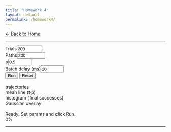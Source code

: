 ```yaml
---
title: "Homework 4"
layout: default
permalink: /homework4/
---
```


[← Back to Home](/)

---

<html lang="en">
<head>
  <meta charset="utf-8" />
  <title>Bernoulli</title>
  <meta name="viewport" content="width=device-width,initial-scale=1" />
</head>
<body>
  <div class="bernoulli-container wrap">
    <div class="controls">
      <div class="ctrl"><label for="N">Trials</label><input id="N" type="number" min="1" max="40000" value="200"></div>
      <div class="ctrl"><label for="paths">Paths</label><input id="paths" type="number" min="1" max="100000" value="200"></div>
      <div class="ctrl"><label for="p">p</label><input id="p" type="number" min="0" max="1" step="0.01" value="0.5"></div>
      <div class="ctrl"><label for="delay">Batch delay (ms)</label><input id="delay" type="number" min="0" max="2000" value="20"></div>
    </div>
    <div class="buttons">
      <button id="go">Run</button>
      <button class="danger" id="wipe">Reset</button>
    </div>
    <br>
    <div id="stage" class="board"></div>
    <div class="legend">
      <div><span class="sw" style="background:var(--line)"></span> trajectories</div>
      <div><span class="sw" style="background:var(--mean)"></span> mean line (t·p)</div>
      <div><span class="sw" style="background:var(--hist)"></span> histogram (final successes)</div>
      <div><span class="sw" style="background:var(--gauss)"></span> Gaussian overlay</div>
    </div>
    <br>
    <div id="note" class="meta">Ready. Set params and click Run.</div>
    <!-- Progress bar -->
    <div id="progress" class="progress" aria-live="polite" aria-hidden="true">
      <div class="progress__track">
        <div class="progress__bar" style="width:0%"></div>
      </div>
      <div class="progress__label">0%</div>
    </div>
  </div>

<script>
    
/* Bernoulli Trajectories */

const ui = {
  N: document.getElementById('N'),
  P: document.getElementById('p'),
  K: document.getElementById('paths'),
  delay: document.getElementById('delay'),
  go: document.getElementById('go'),
  wipe: document.getElementById('wipe'),
  stage: document.getElementById('stage'),
  note: document.getElementById('note'),
  progress: document.getElementById('progress'),
  progressBar: document.querySelector('#progress .progress__bar'),
  progressLabel: document.querySelector('#progress .progress__label')
};

// ---------- Canvas setup ----------
let canvas, ctx, dims;
function ensureCanvas(){
  if (!canvas){
    canvas = document.createElement('canvas');
    ui.stage.innerHTML = '';
    ui.stage.appendChild(canvas);
    ctx = canvas.getContext('2d', { alpha:true, desynchronized:true });
    window.addEventListener('resize', onResize);
  }
}
function onResize(){
  resizeCanvas();
  drawFrame(int(ui.N.value, 200), dims);
}
function resizeCanvas(){
  const dpr = Math.max(1, Math.floor(window.devicePixelRatio || 1));
  const cssW = ui.stage.clientWidth || 900;
  const cssH = ui.stage.clientHeight || 460;
  canvas.width = Math.floor(cssW * dpr);
  canvas.height = Math.floor(cssH * dpr);
  canvas.style.width = cssW + 'px';
  canvas.style.height = cssH + 'px';
  ctx.setTransform(dpr,0,0,dpr,0,0);
  dims = makeDims(cssW, cssH);
}

// ---------- geometry & style ----------
function makeDims(W,H){
  const M = {l:78, r:44, t:28, b:58};
  return {W,H,M,plotW: W - M.l - M.r, plotH: H - M.t - M.b};
}
const colors = {
  grid: getCssVar('--stroke'),
  axes: '#FFFFFF',
  txt: '#FFFFFF',
  line: getCssVar('--line'),
  lineFaint: hexWithAlpha(getCssVar('--line'), 0.14),
  mean: getCssVar('--mean'),
  hist: getCssVar('--hist'),
  gauss: getCssVar('--gauss')
};
function getCssVar(name){
  const v = getComputedStyle(document.documentElement).getPropertyValue(name).trim();
  return v || '#ffffff';
}
function hexWithAlpha(hex, alpha){
  const m = /^#([0-9a-f]{6})$/i.exec(hex);
  if (!m){ return `rgba(255,255,255,${alpha})`; }
  const r = parseInt(hex.slice(1,3),16);
  const g = parseInt(hex.slice(3,5),16);
  const b = parseInt(hex.slice(5,7),16);
  return `rgba(${r},${g},${b},${alpha})`;
}

// ---------- mappers ----------
function makeMaps(N,maxY,d){
  const {M,plotW,plotH} = d;
  const xmap = t => M.l + plotW * (t / N);
  const ymap = y => M.t + plotH * (1 - y / maxY);
  return {xmap, ymap, baseY: M.t + plotH, M, plotW, plotH};
}

// ---------- primitives ----------
function line(x1,y1,x2,y2, color, width=1){
  ctx.beginPath();
  ctx.moveTo(x1,y1); ctx.lineTo(x2,y2);
  ctx.lineWidth = width; ctx.strokeStyle = color; ctx.lineCap = 'round'; ctx.stroke();
}
function polyline(points, color, width=1, alpha=1){
  ctx.save(); ctx.globalAlpha = alpha; ctx.beginPath();
  ctx.moveTo(points[0][0], points[0][1]);
  for (let i=1;i<points.length;i++) ctx.lineTo(points[i][0], points[i][1]);
  ctx.lineWidth = width; ctx.strokeStyle = color; ctx.lineJoin = 'round'; ctx.lineCap = 'round'; ctx.stroke(); ctx.restore();
}
function text(x,y, str, color, size=12, align='start'){
  ctx.fillStyle = color; ctx.font = `${size}px ui-sans-serif, system-ui, -apple-system, "Segoe UI", Roboto`;
  ctx.textAlign = align; ctx.textBaseline = 'alphabetic'; ctx.fillText(str, x, y);
}

// ---------- frame ----------
function drawFrame(N, d){
  const {M,W,H,plotH,plotW} = d;
  ctx.clearRect(0,0,W,H);

  // grid
  for (let i=0;i<=5;i++){
    const y = M.t + plotH * (i/5);
    line(M.l,y, W-M.r,y, colors.grid, 1);
  }
  // axes
  line(M.l, M.t, M.l, H-M.b, colors.axes, 1.2);
  line(M.l, H-M.b, W-M.r, H-M.b, colors.axes, 1.2);

  // axis labels (adjusted to avoid overlap)
  // x-label centered and pushed further down
  const xMid = M.l + plotW/2;
  text(xMid, H - M.b + 36, 'tries →', colors.txt, 13, 'center');

  // y-label vertical, left of tick numbers
  ctx.save();
  ctx.translate(M.l - 58, M.t + plotH/2);
  ctx.rotate(-Math.PI/2);
  text(0, 0, 'successes →', colors.txt, 13, 'center');
  ctx.restore();

  // y ticks & numbers
  for (let i=0;i<=5;i++){
    const val = Math.round(N * (1 - i/5));
    const y = M.t + plotH * (i/5);
    text(M.l - 34, y + 4, String(val), colors.txt, 12, 'end');
  }
  // x ticks & numbers
  const xs = [0, Math.floor(N/4), Math.floor(N/2), Math.floor(3*N/4), N];
  for (const v of xs){
    const xx = M.l + plotW * (v / N);
    text(xx, H - M.b + 20, String(v), colors.txt, 12, 'center');
  }
}

// ---------- simulation ----------
const rndBern = p => (Math.random() < p ? 1 : 0);
const gaussPdf = (x, m, s) => { if (!isFinite(s) || s === 0) return 0; const z = (x - m) / s; return Math.exp(-0.5*z*z) / (Math.sqrt(2*Math.PI)*s); };

function simulateAndDrawOnePath(N, p, maps){
  const {xmap, ymap} = maps;
  let acc = 0;
  ctx.beginPath();
  ctx.moveTo(xmap(0), ymap(0));
  for (let t=1;t<=N;t++){
    acc += rndBern(p);
    ctx.lineTo(xmap(t), ymap(acc));
  }
  ctx.lineWidth = 1.2;
  ctx.strokeStyle = colors.line;
  ctx.globalAlpha = 0.14;
  ctx.lineJoin = 'round';
  ctx.lineCap = 'round';
  ctx.stroke();
  ctx.globalAlpha = 1;
  return acc;
}

// ---- progress helpers ----
function showProgress(show){
  if (!ui.progress) return;
  ui.progress.style.display = show ? 'flex' : 'none';
  ui.progress.setAttribute('aria-hidden', show ? 'false' : 'true');
}
function setProgress(frac){
  if (!ui.progressBar || !ui.progressLabel) return;
  const clamped = Math.max(0, Math.min(1, frac || 0));
  const pct = Math.round(clamped * 100);
  ui.progressBar.style.width = pct + '%';
  ui.progressLabel.textContent = pct + '%';
}

// ---- cancellation token to interrupt run() on Reset ----
let runToken = 0;

// ---------- run (always animated) ----------
async function run(){
  ensureCanvas();
  resizeCanvas();

  const N = clamp(int(ui.N.value,200), 1, 40000);
  const PATHS = clamp(int(ui.K.value,200), 1, 100000);
  const p = clamp(num(ui.P.value, .5), 0, 1);
  const lag = Math.max(0, int(ui.delay.value, 20));

  const d = dims;
  const maps = makeMaps(N, N, d);

  const myToken = ++runToken;

  // draw frame and mean line
  drawFrame(N, d);
  {
    const pts = [];
    for (let t=0;t<=N;t++) pts.push([maps.xmap(t), maps.ymap(t*p)]);
    polyline(pts, colors.mean, 2, 1);
  }

  // progress
  showProgress(true); setProgress(0);
  const bins = new Uint32Array(N+1);
  ui.note.textContent = 'Simulating...';

  // disable inputs during run
  setButtonsDisabled(true);

  try{
    // animated loop only
    let done = 0;
    const batch = 5;
    const pause = Math.max(10, lag);
    while (done < PATHS){
      if (myToken !== runToken) throw new Error('cancelled');
      const until = Math.min(done + batch, PATHS);
      for (let i=done; i<until; i++){
        const fin = simulateAndDrawOnePath(N, p, maps);
        bins[fin]++;
      }
      done = until;
      ui.note.textContent = `Simulated ${done}/${PATHS} paths...`;
      setProgress(done / PATHS);
      await sleep(pause);
    }

    if (myToken !== runToken) throw new Error('cancelled');

    // histogram + gaussian
    drawHistogramAndGaussian(bins, PATHS, N, p, maps, d);

    // stats
    const total = bins.reduce((a,b)=>a+b,0);
    let mean = 0; for (let k=0;k<=N;k++) mean += k * bins[k]; mean /= (total || 1);
    const mu = N * p, sigma = Math.sqrt(N * p * (1-p));
    ui.note.textContent = `Paths: ${PATHS} · N: ${N} · p=${p.toFixed(2)} — empirical mean(Y_N)=${mean.toFixed(3)}; theory: μ=${mu.toFixed(3)}, σ=${sigma.toFixed(3)}.`;
    setProgress(1);
  } catch(e){
    if (!(e && e.message === 'cancelled')){
      console.error(e);
      ui.note.textContent = 'Error during simulation.';
    }
  } finally{
    showProgress(false);
    setButtonsDisabled(false);
  }
}

function drawHistogramAndGaussian(bins, PATHS, N, p, maps, d){
  const {xmap, baseY, plotW, plotH} = maps;

  const histMaxPx = plotH * 0.35;
  let maxBin = 0; for (let k=0;k<=N;k++) if (bins[k] > maxBin) maxBin = bins[k];
  const countToPx = maxBin ? (histMaxPx / maxBin) : 0;

  const binW = Math.max(2, plotW / (N+1));
  ctx.save();
  ctx.fillStyle = colors.hist;
  for (let k=0;k<=N;k++){
    const c = bins[k]; if (!c) continue;
    const cx = xmap(k), hpx = c * countToPx, yTop = baseY - hpx;
    ctx.fillRect(cx - binW*0.42, yTop, binW*0.84, hpx);
  }

  const mu = N * p, sigma = Math.sqrt(N * p * (1-p));
  ctx.beginPath(); let started = false;
  for (let k=0;k<=N;k++){
    const expected = gaussPdf(k, mu, sigma) * PATHS;
    const hpx = expected * countToPx;
    const y = baseY - hpx, x = xmap(k);
    if (!started){ ctx.moveTo(x,y); started = true; } else ctx.lineTo(x,y);
  }
  ctx.lineWidth = 2.4; ctx.strokeStyle = colors.gauss; ctx.stroke();
  ctx.restore();
}

// ---------- helpers ----------
function int(v,def){ const n = parseInt(v,10); return Number.isFinite(n)?n:def; }
function num(v,def){ const n = parseFloat(v); return Number.isFinite(n)?n:def; }
function clamp(x, a, b){ return Math.max(a, Math.min(b, x)); }
function sleep(ms){ return new Promise(r=>setTimeout(r, ms)); }
function setButtonsDisabled(dis){
  ui.go.disabled = dis; ui.wipe.disabled = false;
  ui.N.disabled = dis; ui.K.disabled = dis; ui.P.disabled = dis; ui.delay.disabled = dis;
}

// ---------- UI ----------
ui.go.addEventListener('click', run);
ui.wipe.addEventListener('click', ()=>{
  runToken++; // cancel ongoing run
  ensureCanvas(); resizeCanvas();
  drawFrame(int(ui.N.value,200), dims);
  ui.note.textContent = 'Cleared.';
  setProgress(0); showProgress(false);
});

// initial load: visible empty chart
document.addEventListener('DOMContentLoaded', ()=>{
  ensureCanvas();
  resizeCanvas();
  drawFrame(int(ui.N.value,200), dims);
  ui.note.textContent = 'Ready. Set params and click Run.';
});
</script>
</body>
</html>

---